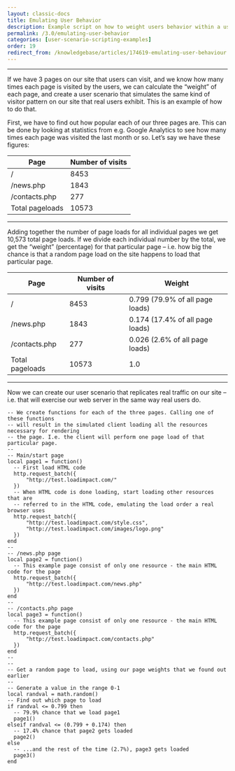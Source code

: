 ```yaml
---
layout: classic-docs
title: Emulating User Behavior
description: Example script on how to weight users behavior within a user scenario
permalink: /3.0/emulating-user-behavior
categories: [user-scenario-scripting-examples]
order: 19
redirect_from: /knowledgebase/articles/174619-emulating-user-behaviour
---
```


***

If we have 3 pages on our site that users can visit, and we know how many times each page is visited by the users, we can calculate the “weight” of each page, and create a user scenario that simulates the same kind of visitor pattern on our site that real users exhibit. This is an example of how to do that.

First, we have to find out how popular each of our three pages are. This can be done by looking at statistics from e.g. Google Analytics to see how many times each page was visited the last month or so. Let’s say we have these figures:

Page            | Number of visits
----------------|-----------------
/               | 8453
/news.php       | 1843
/contacts.php   | 277
Total pageloads | 10573

***

Adding together the number of page loads for all individual pages we get 10,573 total page loads. If we divide each individual number by the total, we get the “weight” (percentage) for that particular page – i.e. how big the chance is that a random page load on the site happens to load that particular page.

Page            | Number of visits | Weight
----------------|------------------|--------------------------------
/               | 8453             | 0.799 (79.9% of all page loads)
/news.php       | 1843             | 0.174 (17.4% of all page loads)
/contacts.php   | 277              | 0.026 (2.6% of all page loads)
Total pageloads | 10573            | 1.0

***

Now we can create our user scenario that replicates real traffic on our site – i.e. that will exercise our web server in the same way real users do.

```
-- We create functions for each of the three pages. Calling one of these functions
-- will result in the simulated client loading all the resources necessary for rendering
-- the page. I.e. the client will perform one page load of that particular page.
--
-- Main/start page
local page1 = function()
  -- First load HTML code
  http.request_batch({
      "http://test.loadimpact.com/"
  })
  -- When HTML code is done loading, start loading other resources that are
  -- referred to in the HTML code, emulating the load order a real browser uses
  http.request_batch({
      "http://test.loadimpact.com/style.css",
      "http://test.loadimpact.com/images/logo.png"
  })
end
--
-- /news.php page
local page2 = function()
  -- This example page consist of only one resource - the main HTML code for the page
  http.request_batch({
      "http://test.loadimpact.com/news.php"
  })
end
--
-- /contacts.php page
local page3 = function()
  -- This example page consist of only one resource - the main HTML code for the page
  http.request_batch({
      "http://test.loadimpact.com/contacts.php"
  })
end
--
--
-- Get a random page to load, using our page weights that we found out earlier
--
-- Generate a value in the range 0-1
local randval = math.random()
-- Find out which page to load
if randval <= 0.799 then
  -- 79.9% chance that we load page1
  page1()
elseif randval <= (0.799 + 0.174) then
  -- 17.4% chance that page2 gets loaded
  page2()
else
  -- ...and the rest of the time (2.7%), page3 gets loaded
  page3()
end
```
